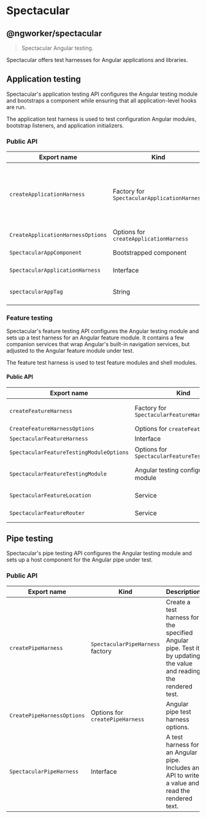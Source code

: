 # Spectacular

## @ngworker/spectacular

> Spectacular Angular testing.

Spectacular offers test harnesses for Angular applications and libraries.

## Application testing

Spectacular's application testing API configures the Angular testing module and
bootstraps a component while ensuring that all application-level hooks are run.

The application test harness is used to test configuration Angular modules,
bootstrap listeners, and application initializers.

### Public API

| Export name                       | Kind                                        | Description                                                                                                                                                       |
| --------------------------------- | ------------------------------------------- | ----------------------------------------------------------------------------------------------------------------------------------------------------------------- |
| `createApplicationHarness`        | Factory for `SpectacularApplicationHarness` | Bootstrap a Spectacular application with the specified metadata. Useful to test configuration Angular modules, bootstrap listeners, and application initializers. |
| `CreateApplicationHarnessOptions` | Options for `createApplicationHarness`      | Application harness options.                                                                                                                                      |
| `SpectacularAppComponent`         | Bootstrapped component                      | A root component for testing.                                                                                                                                     |
| `SpectacularApplicationHarness`   | Interface                                   | Application harness data structure.                                                                                                                               |
| `spectacularAppTag`               | String                                      | The tag name for `SpectacularAppComponent`s DOM element.                                                                                                          |

### Feature testing

Spectacular's feature testing API configures the Angular testing module and sets
up a test harness for an Angular feature module. It contains a few companion
services that wrap Angular's built-in navigation services, but adjusted to the
Angular feature module under test.

The feature test harness is used to test feature modules and shell modules.

#### Public API

| Export name                              | Kind                                          | Description                                                                                                                    |
| ---------------------------------------- | --------------------------------------------- | ------------------------------------------------------------------------------------------------------------------------------ |
| `createFeatureHarness`                   | Factory for `SpectacularFeatureHarness`       | Configures `SpectacularFeatureTestingModule`, bootstraps `SpectacularAppComponent` and navigates to the default feature route. |
| `CreateFeatureHarnessOptions`            | Options for `createFeatureHarness`            | Feature harness options.                                                                                                       |
| `SpectacularFeatureHarness`              | Interface                                     | Feature harness data structure.                                                                                                |
| `SpectacularFeatureTestingModuleOptions` | Options for `SpectacularFeatureTestingModule` | Feature testing options for `SpectacularFeatureTestingModule.withFeature`.                                                     |
| `SpectacularFeatureTestingModule`        | Angular testing configuration module          | Configures the `RouterTestingModule` and provides Spectactular services for testing feature modules.                           |
| `SpectacularFeatureLocation`             | Service                                       | A subset of Angular's `Location` API adjusted to the Angular feature module under test.                                        |
| `SpectacularFeatureRouter`               | Service                                       | A subset og Angular's `Router` API adjusted to the Angular feature module under test.                                          |

## Pipe testing

Spectacular's pipe testing API configures the Angular testing module and sets up
a host component for the Angular pipe under test.

### Public API

| Export name                | Kind                             | Description                                                                                                        |
| -------------------------- | -------------------------------- | ------------------------------------------------------------------------------------------------------------------ |
| `createPipeHarness`        | `SpectacularPipeHarness` factory | Create a test harness for the specified Angular pipe. Test it by updating the value and reading the rendered test. |
| `CreatePipeHarnessOptions` | Options for `createPipeHarness`  | Angular pipe test harness options.                                                                                 |
| `SpectacularPipeHarness`   | Interface                        | A test harness for an Angular pipe. Includes an API to write a value and read the rendered text.                   |
